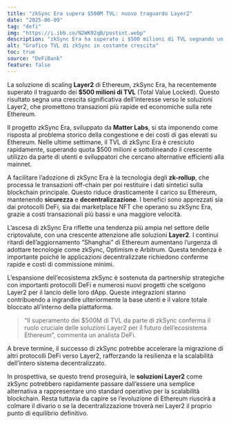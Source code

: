 ```yaml
---
title: "zkSync Era supera $500M TVL: nuovo traguardo Layer2"
date: "2025-06-09"
tag: "defi"
img: "https://i.ibb.co/N2WK92qB/postint.webp"
description: "zkSync Era ha superato i $500 milioni di TVL segnando un'apice nei Layer2"
alt: "Grafico TVL di zkSync in costante crescita"
toc: true
source: "DeFiBank"
feature: false
---
```


La soluzione di scaling **Layer2** di Ethereum, zkSync Era, ha recentemente superato il traguardo dei **$500 milioni di TVL** (Total Value Locked). Questo risultato segna una crescita significativa dell’interesse verso le soluzioni Layer2, che promettono transazioni più rapide ed economiche sulla rete Ethereum.

Il progetto zkSync Era, sviluppato da **Matter Labs**, si sta imponendo come risposta al problema storico della congestione e dei costi di gas elevati su Ethereum. Nelle ultime settimane, il TVL di zkSync Era è cresciuto rapidamente, superando quota $500 milioni e sottolineando il crescente utilizzo da parte di utenti e sviluppatori che cercano alternative efficienti alla mainnet.

A facilitare l’adozione di zkSync Era è la tecnologia degli **zk-rollup**, che processa le transazioni off-chain per poi restituire i dati sintetici sulla blockchain principale. Questo riduce drasticamente il carico su Ethereum, mantenendo **sicurezza** e **decentralizzazione**. I benefici sono apprezzati sia dai protocolli DeFi, sia dai marketplace NFT che operano su zkSync Era, grazie a costi transazionali più bassi e una maggiore velocità.

L’ascesa di zkSync Era riflette una tendenza più ampia nel settore delle criptovalute, con una crescente attenzione alle soluzioni **Layer2**. I continui ritardi dell’aggiornamento “Shanghai” di Ethereum aumentano l’urgenza di adottare tecnologie come zkSync, Optimism e Arbitrum. Questa tendenza è importante poiché le applicazioni decentralizzate richiedono conferme rapide e costi di commissione minimi.

L’espansione dell’ecosistema zkSync è sostenuta da partnership strategiche con importanti protocolli DeFi e numerosi nuovi progetti che scelgono Layer2 per il lancio delle loro dApp. Queste integrazioni stanno contribuendo a ingrandire ulteriormente la base utenti e il valore totale bloccato all’interno della piattaforma.

> “Il superamento dei $500M di TVL da parte di zkSync conferma il ruolo cruciale delle soluzioni Layer2 per il futuro dell’ecosistema Ethereum”, commenta un analista DeFi.

A breve termine, il successo di zkSync potrebbe accelerare la migrazione di altri protocolli DeFi verso Layer2, rafforzando la resilienza e la scalabilità dell’intero sistema decentralizzato.

In prospettiva, se questo trend proseguirà, le **soluzioni Layer2** come zkSync potrebbero rapidamente passare dall’essere una semplice alternativa a rappresentare uno standard operativo per la scalabilità blockchain. Resta tuttavia da capire se l’evoluzione di Ethereum riuscirà a colmare il divario o se la decentralizzazione troverà nei Layer2 il proprio punto di equilibrio definitivo.